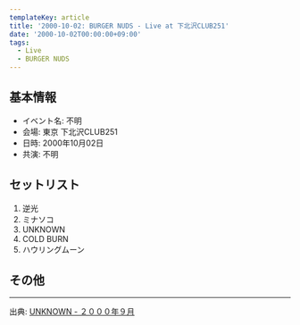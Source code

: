 ```yaml
---
templateKey: article
title: '2000-10-02: BURGER NUDS - Live at 下北沢CLUB251'
date: '2000-10-02T00:00:00+09:00'
tags:
  - Live
  - BURGER NUDS
---
```

## 基本情報

* イベント名: 不明
* 会場: 東京 下北沢CLUB251
* 日時: 2000年10月02日
* 共演: 不明

## セットリスト

1. 逆光　
1. ミナソコ
1. UNKNOWN
1. COLD BURN
1. ハウリングムーン

## その他

---

出典: [UNKNOWN - ２０００年９月](http://web.archive.org/web/20050411122957/http://shinjuku.cool.ne.jp/burgernuds/200010.html)
